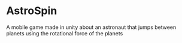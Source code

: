 # AstroSpin
A mobile game made in unity about an astronaut that jumps between planets using the rotational force of the planets
